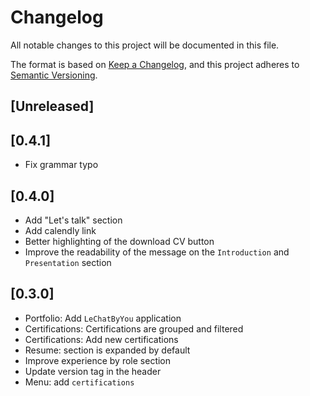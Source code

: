 # Changelog

All notable changes to this project will be documented in this file.

The format is based on [Keep a Changelog](https://keepachangelog.com/en/1.0.0/), and this project adheres to [Semantic Versioning](https://semver.org/spec/v2.0.0.html).

## [Unreleased]

## [0.4.1]

- Fix grammar typo

## [0.4.0]

- Add "Let's talk" section
- Add calendly link
- Better highlighting of the download CV button
- Improve the readability of the message on the `Introduction` and `Presentation` section

## [0.3.0]

- Portfolio: Add `LeChatByYou` application
- Certifications: Certifications are grouped and filtered
- Certifications: Add new certifications
- Resume: section is expanded by default
- Improve experience by role section
- Update version tag in the header
- Menu: add `certifications`

